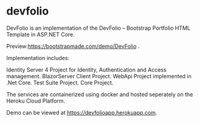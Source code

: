 # devfolio
DevFolio is an implementation of the DevFolio – Bootstrap Portfolio HTML Template in ASP.NET Core.

Preview:https://bootstrapmade.com/demo/DevFolio .

Implementation includes:

Identity Server 4 Project for Identity, Authentication and Access management.
BlazorServer Client Project.
WebApi Project implemented in .Net Core.
Test Suite Project.
Core Project.

The services are containerized using docker and hosted seperately on the Heroku Cloud Platform.

Demo can be viewed at https://devfolioapp.herokuapp.com.
